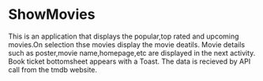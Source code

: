 # ShowMovies

This is an application that displays the popular,top rated and upcoming movies.On selection thse movies display the movie deatils.
Movie details such as poster,movie name,homepage,etc are displayed in the next activity.
Book ticket bottomsheet appears with a Toast.
The data is recieved by API call from the tmdb website.

